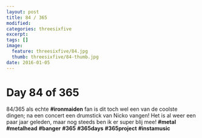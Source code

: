 ```yaml
---
layout: post
title: 84 / 365
modified:
categories: threesixfive
excerpt:
tags: []
image:
  feature: threesixfive/84.jpg
  thumb: threesixfive/84-thumb.jpg
date: 2016-01-05
---
```


# Day 84 of 365

84/365 als echte **\#ironmaiden** fan is dit toch wel een van de coolste dingen; na een concert een drumstick van Nicko vangen! Het is al weer een paar jaar geleden, maar nog steeds ben ik er super blij mee! **\#metal** **\#metalhead** **\#banger** **\#365** **\#365days** **\#365project** **\#instamusic**
